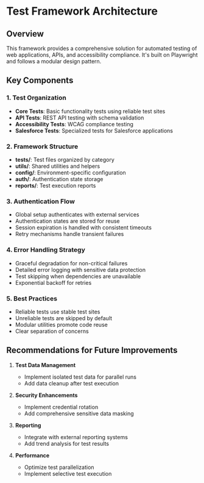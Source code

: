 # Test Framework Architecture

## Overview
This framework provides a comprehensive solution for automated testing of web applications, APIs, and accessibility compliance. It's built on Playwright and follows a modular design pattern.

## Key Components

### 1. Test Organization
- **Core Tests**: Basic functionality tests using reliable test sites
- **API Tests**: REST API testing with schema validation
- **Accessibility Tests**: WCAG compliance testing
- **Salesforce Tests**: Specialized tests for Salesforce applications

### 2. Framework Structure
- **tests/**: Test files organized by category
- **utils/**: Shared utilities and helpers
- **config/**: Environment-specific configuration
- **auth/**: Authentication state storage
- **reports/**: Test execution reports

### 3. Authentication Flow
- Global setup authenticates with external services
- Authentication states are stored for reuse
- Session expiration is handled with consistent timeouts
- Retry mechanisms handle transient failures

### 4. Error Handling Strategy
- Graceful degradation for non-critical failures
- Detailed error logging with sensitive data protection
- Test skipping when dependencies are unavailable
- Exponential backoff for retries

### 5. Best Practices
- Reliable tests use stable test sites
- Unreliable tests are skipped by default
- Modular utilities promote code reuse
- Clear separation of concerns

## Recommendations for Future Improvements

1. **Test Data Management**
   - Implement isolated test data for parallel runs
   - Add data cleanup after test execution

2. **Security Enhancements**
   - Implement credential rotation
   - Add comprehensive sensitive data masking

3. **Reporting**
   - Integrate with external reporting systems
   - Add trend analysis for test results

4. **Performance**
   - Optimize test parallelization
   - Implement selective test execution